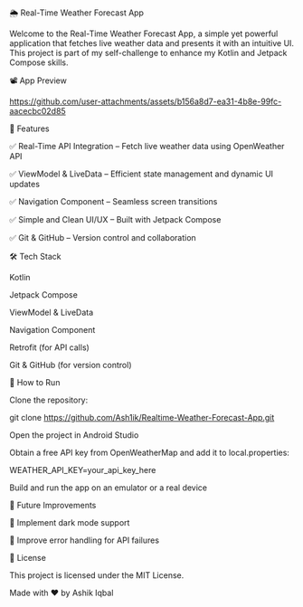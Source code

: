 🌦️ Real-Time Weather Forecast App



Welcome to the Real-Time Weather Forecast App, a simple yet powerful application that fetches live weather data and presents it with an intuitive UI. This project is part of my self-challenge to enhance my Kotlin and Jetpack Compose skills.




📽️ App Preview





https://github.com/user-attachments/assets/b156a8d7-ea31-4b8e-99fc-aacecbc02d85







🚀 Features



✅ Real-Time API Integration – Fetch live weather data using OpenWeather API


✅ ViewModel & LiveData – Efficient state management and dynamic UI updates


✅ Navigation Component – Seamless screen transitions


✅ Simple and Clean UI/UX – Built with Jetpack Compose


✅ Git & GitHub – Version control and collaboration






🛠️ Tech Stack



Kotlin


Jetpack Compose


ViewModel & LiveData


Navigation Component


Retrofit (for API calls)


Git & GitHub (for version control)





📌 How to Run



Clone the repository:



git clone https://github.com/Ash1ik/Realtime-Weather-Forecast-App.git



Open the project in Android Studio




Obtain a free API key from OpenWeatherMap and add it to local.properties:




WEATHER_API_KEY=your_api_key_here



Build and run the app on an emulator or a real device




🌟 Future Improvements



🔹 Implement dark mode support


🔹 Improve error handling for API failures





📜 License



This project is licensed under the MIT License.




Made with ❤️ by Ashik Iqbal
